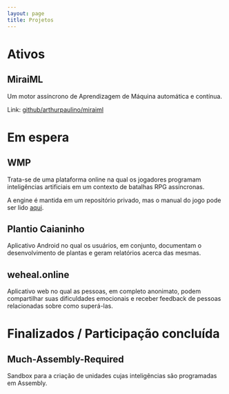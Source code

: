 ```yaml
---
layout: page
title: Projetos
---
```


# Ativos

## MiraiML

Um motor assíncrono de Aprendizagem de Máquina automática e contínua.

Link: [github/arthurpaulino/miraiml](https://github.com/arthurpaulino/miraiml)

# Em espera

## WMP

Trata-se de uma plataforma online na qual os jogadores programam inteligências
artificiais em um contexto de batalhas RPG assíncronas.

A engine é mantida em um repositório privado, mas o manual do jogo pode ser lido
[aqui](https://github.com/arthurpaulino/wmpmanuals).

## Plantio Caianinho

Aplicativo Android no qual os usuários, em conjunto, documentam o desenvolvimento
de plantas e geram relatórios acerca das mesmas.

## weheal.online

Aplicativo web no qual as pessoas, em completo anonimato, podem compartilhar suas
dificuldades emocionais e receber feedback de pessoas relacionadas sobre como
superá-las.

# Finalizados / Participação concluída

## Much-Assembly-Required

Sandbox para a criação de unidades cujas inteligências são programadas em Assembly.
